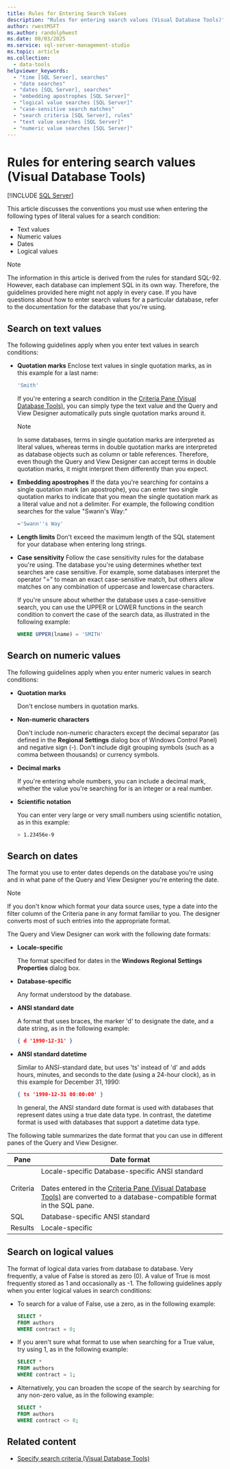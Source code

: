 ```yaml
---
title: Rules for Entering Search Values
description: "Rules for entering search values (Visual Database Tools)"
author: rwestMSFT
ms.author: randolphwest
ms.date: 08/03/2025
ms.service: sql-server-management-studio
ms.topic: article
ms.collection:
  - data-tools
helpviewer_keywords:
  - "time [SQL Server], searches"
  - "date searches"
  - "dates [SQL Server], searches"
  - "embedding apostrophes [SQL Server]"
  - "logical value searches [SQL Server]"
  - "case-sensitive search matches"
  - "search criteria [SQL Server], rules"
  - "text value searches [SQL Server]"
  - "numeric value searches [SQL Server]"
---
```

# Rules for entering search values (Visual Database Tools)

[!INCLUDE [SQL Server](../includes/applies-to-version/sqlserver.md)]

This article discusses the conventions you must use when entering the following types of literal values for a search condition:

- Text values
- Numeric values
- Dates
- Logical values

> [!NOTE]  
> The information in this article is derived from the rules for standard SQL-92. However, each database can implement SQL in its own way. Therefore, the guidelines provided here might not apply in every case. If you have questions about how to enter search values for a particular database, refer to the documentation for the database that you're using.

## Search on text values

The following guidelines apply when you enter text values in search conditions:

- **Quotation marks** Enclose text values in single quotation marks, as in this example for a last name:

  ```sql
  'Smith'
  ```

  If you're entering a search condition in the [Criteria Pane (Visual Database Tools)](criteria-pane-visual-database-tools.md), you can simply type the text value and the Query and View Designer automatically puts single quotation marks around it.

  > [!NOTE]  
  > In some databases, terms in single quotation marks are interpreted as literal values, whereas terms in double quotation marks are interpreted as database objects such as column or table references. Therefore, even though the Query and View Designer can accept terms in double quotation marks, it might interpret them differently than you expect.

- **Embedding apostrophes** If the data you're searching for contains a single quotation mark (an apostrophe), you can enter two single quotation marks to indicate that you mean the single quotation mark as a literal value and not a delimiter. For example, the following condition searches for the value "Swann's Way:"

  ```sql
  ='Swann''s Way'
  ```

- **Length limits** Don't exceed the maximum length of the SQL statement for your database when entering long strings.

- **Case sensitivity** Follow the case sensitivity rules for the database you're using. The database you're using determines whether text searches are case sensitive. For example, some databases interpret the operator "=" to mean an exact case-sensitive match, but others allow matches on any combination of uppercase and lowercase characters.

  If you're unsure about whether the database uses a case-sensitive search, you can use the UPPER or LOWER functions in the search condition to convert the case of the search data, as illustrated in the following example:

  ```sql
  WHERE UPPER(lname) = 'SMITH'
  ```

## Search on numeric values

The following guidelines apply when you enter numeric values in search conditions:

- **Quotation marks**

  Don't enclose numbers in quotation marks.

- **Non-numeric characters**

  Don't include non-numeric characters except the decimal separator (as defined in the **Regional Settings** dialog box of Windows Control Panel) and negative sign (-). Don't include digit grouping symbols (such as a comma between thousands) or currency symbols.

- **Decimal marks**

  If you're entering whole numbers, you can include a decimal mark, whether the value you're searching for is an integer or a real number.

- **Scientific notation**

  You can enter very large or very small numbers using scientific notation, as in this example:

  ```bash
  > 1.23456e-9
  ```

## Search on dates

The format you use to enter dates depends on the database you're using and in what pane of the Query and View Designer you're entering the date.

> [!NOTE]  
> If you don't know which format your data source uses, type a date into the filter column of the Criteria pane in any format familiar to you. The designer converts most of such entries into the appropriate format.

The Query and View Designer can work with the following date formats:

- **Locale-specific**

  The format specified for dates in the **Windows Regional Settings Properties** dialog box.

- **Database-specific**

  Any format understood by the database.

- **ANSI standard date**

  A format that uses braces, the marker 'd' to designate the date, and a date string, as in the following example:

  ```json
  { d '1990-12-31' }
  ```

- **ANSI standard datetime**

  Similar to ANSI-standard date, but uses 'ts' instead of 'd' and adds hours, minutes, and seconds to the date (using a 24-hour clock), as in this example for December 31, 1990:

  ```json
  { ts '1990-12-31 00:00:00' }
  ```

  In general, the ANSI standard date format is used with databases that represent dates using a true date data type. In contrast, the datetime format is used with databases that support a datetime data type.

The following table summarizes the date format that you can use in different panes of the Query and View Designer.

| Pane | Date format |
| --- | --- |
| Criteria | Locale-specific Database-specific ANSI standard<br /><br />Dates entered in the [Criteria Pane (Visual Database Tools)](criteria-pane-visual-database-tools.md) are converted to a database-compatible format in the SQL pane. |
| SQL | Database-specific ANSI standard |
| Results | Locale-specific |

## Search on logical values

The format of logical data varies from database to database. Very frequently, a value of False is stored as zero (0). A value of True is most frequently stored as 1 and occasionally as -1. The following guidelines apply when you enter logical values in search conditions:

- To search for a value of False, use a zero, as in the following example:

  ```sql
  SELECT *
  FROM authors
  WHERE contract = 0;
  ```

- If you aren't sure what format to use when searching for a True value, try using 1, as in the following example:

  ```sql
  SELECT *
  FROM authors
  WHERE contract = 1;
  ```

- Alternatively, you can broaden the scope of the search by searching for any non-zero value, as in the following example:

  ```sql
  SELECT *
  FROM authors
  WHERE contract <> 0;
  ```

## Related content

- [Specify search criteria (Visual Database Tools)](specify-search-criteria-visual-database-tools.md)
